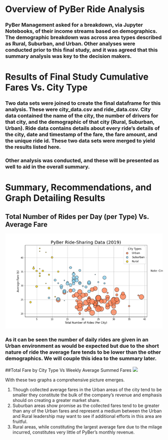 # Overview of PyBer Ride Analysis
### PyBer Management asked for a breakdown, via Jupyter Notebooks, of their income streams based on demographics.  The demographic breakdown was across area types described as Rural, Suburban, and Urban.  Other analyses were conducted prior to this final study, and it was agreed that this summary analysis was key to the decision makers.

# Results of Final Study Cumulative Fares Vs. City Type
### Two data sets were joined to create the final dataframe for this analysis.  These were city_data.csv and ride_data.csv.  City data contained the name of the city, the number of drivers for that city, and the demographic of that city (Rural, Suburban, Urban).  Ride data contains details about every ride’s details of the city, date and timestamp of the fare, the fare amount, and the unique ride id.  These two data sets were merged to yield the results listed here.

### Other analysis was conducted, and these will be presented as well to aid in the overall summary.
# Summary, Recommendations, and Graph Detailing Results

## Total Number of Rides per Day (per Type) Vs. Average Fare
![](analysis/Fig1.png)
### As it can be seen the number of daily rides are given in an Urban environment as would be expected but due to the short nature of ride the average fare tends to be lower than the other demographics.  We will couple this idea to the summary later.

##Total Fare by City Type Vs Weekly Average Summed Fares
![](TotalFareCityType.png)

With these two graphs a comprehensive picture emerges.
1.	Though collected average fares in the Urban areas of the city tend to be smaller they constitute the bulk of the company’s revenue and emphasis should on creating a greater market share.
2.	Suburban areas show promise as the collected fares tend to be greater than any of the Urban fares and represent a medium between the Urban and Rural leadership may want to see if additional efforts in this area are fruitful.
3.	Rural areas, while constituting the largest average fare due to the milage incurred, constitutes very little of PyBer’s monthly revenue.
